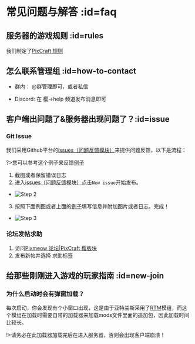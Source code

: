 # 常见问题与解答 :id=faq

## 服务器的游戏规则 :id=rules

我们制定了[PixCraft 规则](welcome/rules.md)

## 怎么联系管理组 :id=how-to-contact

<!-- - 游戏内部：
  - 按住<kbd>方向键↑</kbd>进入快捷菜单，点击`op救助` -->

- 群内：
  @群管理即可，或者私信

- Discord:
  在 樱->help 频道发布消息即可

## 客户端出问题了&服务器出现问题了？:id=issue

### Git Issue
我们采用Github平台的[issues（问题反馈模块）](https://github.com/Kamikuz/Atorasumonogatarito/issues)来提供问题反馈，以下是流程：

?>您可以参考这个例子来反馈[例子](https://github.com/Kamikuz/Atorasumonogatarito/issues/2)

1. 截图或者保留错误日志
2. 进入[issues（问题反馈模块）](https://github.com/Kamikuz/Atorasumonogatarito/issues)点击`New issue`开始发布。
  - ![Step 2](../assets/images/errors/step2.png)
3. 按照下面例图或者上面的[例子](https://github.com/Kamikuz/Atorasumonogatarito/issues/2)填写信息并附加图片或者日志。完成！
  - ![Step 3](../assets/images/errors/step3.png)

### 论坛发帖求助

1. 访问[Pixmeow 论坛|PixCraft 樱版块](https://community.pixmeow.com/t/PixCraft)
2. 发布新帖并选择 求助标签

## 给那些刚刚进入游戏的玩家指南 :id=new-join
### 为什么启动时会有弹窗加载？

每次启动，你会发现有个小窗口出现，这是由于亚特兰斯采用了[RTM](mods/rtm.md)模组，而这个模组在加载时需要自带的加载器来加载mods文件里面的追加包，因此加载时间比较长。

!>请务必在此加载器加载完后在进入服务器，否则会出现客户端崩溃！